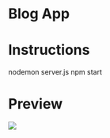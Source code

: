 # Blog App

# Instructions

nodemon server.js
npm start

# Preview

![](https://github.com/Blog-Web-App-FS/blob/main/backend/public/demo.gif)

